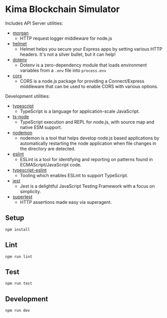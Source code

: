 <!-- @format -->

# Kima Blockchain Simulator

Includes API Server utilities:

- [morgan](https://www.npmjs.com/package/morgan)
  - HTTP request logger middleware for node.js
- [helmet](https://www.npmjs.com/package/helmet)
  - Helmet helps you secure your Express apps by setting various HTTP headers. It's not a silver bullet, but it can help!
- [dotenv](https://www.npmjs.com/package/dotenv)
  - Dotenv is a zero-dependency module that loads environment variables from a `.env` file into `process.env`
- [cors](https://www.npmjs.com/package/cors)
  - CORS is a node.js package for providing a Connect/Express middleware that can be used to enable CORS with various options.

Development utilities:

- [typescript](https://www.npmjs.com/package/typescript)
  - TypeScript is a language for application-scale JavaScript.
- [ts-node](https://www.npmjs.com/package/ts-node)
  - TypeScript execution and REPL for node.js, with source map and native ESM support.
- [nodemon](https://www.npmjs.com/package/nodemon)
  - nodemon is a tool that helps develop node.js based applications by automatically restarting the node application when file changes in the directory are detected.
- [eslint](https://www.npmjs.com/package/eslint)
  - ESLint is a tool for identifying and reporting on patterns found in ECMAScript/JavaScript code.
- [typescript-eslint](https://typescript-eslint.io/)
  - Tooling which enables ESLint to support TypeScript.
- [jest](https://www.npmjs.com/package/jest)
  - Jest is a delightful JavaScript Testing Framework with a focus on simplicity.
- [supertest](https://www.npmjs.com/package/supertest)
  - HTTP assertions made easy via superagent.

## Setup

```
npm install
```

## Lint

```
npm run lint
```

## Test

```
npm run test
```

## Development

```
npm run dev
```
